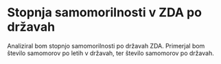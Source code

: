 # Stopnja samomorilnosti v ZDA po državah
Analiziral bom stopnjo samomorilnosti po državah ZDA.
Primerjal bom število samomorov po letih v državah, ter število samomorov po državah.


